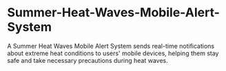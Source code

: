 # Summer-Heat-Waves-Mobile-Alert-System
A Summer Heat Waves Mobile Alert System sends real-time notifications about extreme heat conditions to users' mobile devices, helping them stay safe and take necessary precautions during heat waves.
